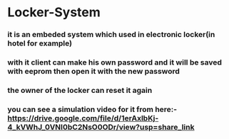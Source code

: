 # Locker-System
### it is an embeded system  which used in electronic locker(in hotel for example)
### with it client can make his own password and it will be saved with eeprom then open it with the new password 
### the owner of the locker can reset it again

### you can see a simulation video for it from here:- https://drive.google.com/file/d/1erAxlbKj-4_kVWhJ_0VNI0bC2NsO0ODr/view?usp=share_link
